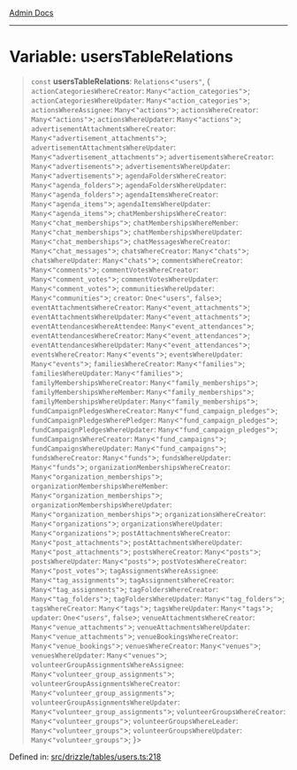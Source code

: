 [Admin Docs](/)

***

# Variable: usersTableRelations

> `const` **usersTableRelations**: `Relations`\<`"users"`, \{ `actionCategoriesWhereCreator`: `Many`\<`"action_categories"`\>; `actionCategoriesWhereUpdater`: `Many`\<`"action_categories"`\>; `actionsWhereAssignee`: `Many`\<`"actions"`\>; `actionsWhereCreator`: `Many`\<`"actions"`\>; `actionsWhereUpdater`: `Many`\<`"actions"`\>; `advertisementAttachmentsWhereCreator`: `Many`\<`"advertisement_attachments"`\>; `advertisementAttachmentsWhereUpdater`: `Many`\<`"advertisement_attachments"`\>; `advertisementsWhereCreator`: `Many`\<`"advertisements"`\>; `advertisementsWhereUpdater`: `Many`\<`"advertisements"`\>; `agendaFoldersWhereCreator`: `Many`\<`"agenda_folders"`\>; `agendaFoldersWhereUpdater`: `Many`\<`"agenda_folders"`\>; `agendaItemsWhereCreator`: `Many`\<`"agenda_items"`\>; `agendaItemsWhereUpdater`: `Many`\<`"agenda_items"`\>; `chatMembershipsWhereCreator`: `Many`\<`"chat_memberships"`\>; `chatMembershipsWhereMember`: `Many`\<`"chat_memberships"`\>; `chatMembershipsWhereUpdater`: `Many`\<`"chat_memberships"`\>; `chatMessagesWhereCreator`: `Many`\<`"chat_messages"`\>; `chatsWhereCreator`: `Many`\<`"chats"`\>; `chatsWhereUpdater`: `Many`\<`"chats"`\>; `commentsWhereCreator`: `Many`\<`"comments"`\>; `commentVotesWhereCreator`: `Many`\<`"comment_votes"`\>; `commentVotesWhereUpdater`: `Many`\<`"comment_votes"`\>; `communitiesWhereUpdater`: `Many`\<`"communities"`\>; `creator`: `One`\<`"users"`, `false`\>; `eventAttachmentsWhereCreator`: `Many`\<`"event_attachments"`\>; `eventAttachmentsWhereUpdater`: `Many`\<`"event_attachments"`\>; `eventAttendancesWhereAttendee`: `Many`\<`"event_attendances"`\>; `eventAttendancesWhereCreator`: `Many`\<`"event_attendances"`\>; `eventAttendancesWhereUpdater`: `Many`\<`"event_attendances"`\>; `eventsWhereCreator`: `Many`\<`"events"`\>; `eventsWhereUpdater`: `Many`\<`"events"`\>; `familiesWhereCreator`: `Many`\<`"families"`\>; `familiesWhereUpdater`: `Many`\<`"families"`\>; `familyMembershipsWhereCreator`: `Many`\<`"family_memberships"`\>; `familyMembershipsWhereMember`: `Many`\<`"family_memberships"`\>; `familyMembershipsWhereUpdater`: `Many`\<`"family_memberships"`\>; `fundCampaignPledgesWhereCreator`: `Many`\<`"fund_campaign_pledges"`\>; `fundCampaignPledgesWherePledger`: `Many`\<`"fund_campaign_pledges"`\>; `fundCampaignPledgesWhereUpdater`: `Many`\<`"fund_campaign_pledges"`\>; `fundCampaignsWhereCreator`: `Many`\<`"fund_campaigns"`\>; `fundCampaignsWhereUpdater`: `Many`\<`"fund_campaigns"`\>; `fundsWhereCreator`: `Many`\<`"funds"`\>; `fundsWhereUpdater`: `Many`\<`"funds"`\>; `organizationMembershipsWhereCreator`: `Many`\<`"organization_memberships"`\>; `organizationMembershipsWhereMember`: `Many`\<`"organization_memberships"`\>; `organizationMembershipsWhereUpdater`: `Many`\<`"organization_memberships"`\>; `organizationsWhereCreator`: `Many`\<`"organizations"`\>; `organizationsWhereUpdater`: `Many`\<`"organizations"`\>; `postAttachmentsWhereCreator`: `Many`\<`"post_attachments"`\>; `postAttachmentsWhereUpdater`: `Many`\<`"post_attachments"`\>; `postsWhereCreator`: `Many`\<`"posts"`\>; `postsWhereUpdater`: `Many`\<`"posts"`\>; `postVotesWhereCreator`: `Many`\<`"post_votes"`\>; `tagAssignmentsWhereAssignee`: `Many`\<`"tag_assignments"`\>; `tagAssignmentsWhereCreator`: `Many`\<`"tag_assignments"`\>; `tagFoldersWhereCreator`: `Many`\<`"tag_folders"`\>; `tagFoldersWhereUpdater`: `Many`\<`"tag_folders"`\>; `tagsWhereCreator`: `Many`\<`"tags"`\>; `tagsWhereUpdater`: `Many`\<`"tags"`\>; `updater`: `One`\<`"users"`, `false`\>; `venueAttachmentsWhereCreator`: `Many`\<`"venue_attachments"`\>; `venueAttachmentsWhereUpdater`: `Many`\<`"venue_attachments"`\>; `venueBookingsWhereCreator`: `Many`\<`"venue_bookings"`\>; `venuesWhereCreator`: `Many`\<`"venues"`\>; `venuesWhereUpdater`: `Many`\<`"venues"`\>; `volunteerGroupAssignmentsWhereAssignee`: `Many`\<`"volunteer_group_assignments"`\>; `volunteerGroupAssignmentsWhereCreator`: `Many`\<`"volunteer_group_assignments"`\>; `volunteerGroupAssignmentsWhereUpdater`: `Many`\<`"volunteer_group_assignments"`\>; `volunteerGroupsWhereCreator`: `Many`\<`"volunteer_groups"`\>; `volunteerGroupsWhereLeader`: `Many`\<`"volunteer_groups"`\>; `volunteerGroupsWhereUpdater`: `Many`\<`"volunteer_groups"`\>; \}\>

Defined in: [src/drizzle/tables/users.ts:218](https://github.com/NishantSinghhhhh/talawa-api/blob/d7e8fb10f99b66342acb17768b9755553b21ad54/src/drizzle/tables/users.ts#L218)
